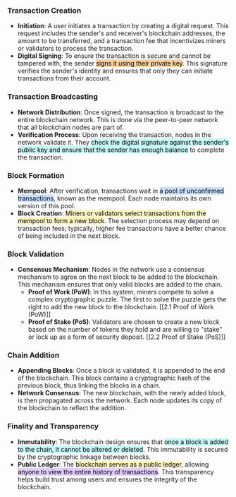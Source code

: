 ### Transaction Creation

- **Initiation**: A user initiates a transaction by creating a digital request. This request includes the sender's and receiver's blockchain addresses, the amount to be transferred, and a transaction fee that incentivizes miners or validators to process the transaction.
- **Digital Signing**: To ensure the transaction is secure and cannot be tampered with, the sender <mark style="background: #FFB86CA6;">signs it using their private key</mark>. This signature verifies the sender's identity and ensures that only they can initiate transactions from their account.

### Transaction Broadcasting
- **Network Distribution**: Once signed, the transaction is broadcast to the entire blockchain network. This is done via the peer-to-peer network that all blockchain nodes are part of.
- **Verification Process**: Upon receiving the transaction, nodes in the network validate it. They <mark style="background: #ABF7F7A6;">check the digital signature against the sender's public key and ensure that the sender has enough balance</mark> to complete the transaction.

### Block Formation
- **Mempool**: After verification, transactions wait in <mark style="background: #ADCCFFA6;">a pool of unconfirmed transactions</mark>, known as the mempool. Each node maintains its own version of this pool.
- **Block Creation**: <mark style="background: #FFF3A3A6;">Miners or validators select transactions from the mempool to form a new block</mark>. The selection process may depend on transaction fees; typically, higher fee transactions have a better chance of being included in the next block.

### Block Validation
- **Consensus Mechanism**: Nodes in the network use a consensus mechanism to agree on the next block to be added to the blockchain. This mechanism ensures that only valid blocks are added to the chain.
  - **Proof of Work (PoW)**: In this system, miners compete to solve a complex cryptographic puzzle. The first to solve the puzzle gets the right to add the new block to the blockchain. [[2.1 Proof of Work (PoW)]]
  - **Proof of Stake (PoS)**: Validators are chosen to create a new block based on the number of tokens they hold and are willing to "stake" or lock up as a form of security deposit. [[2.2 Proof of Stake (PoS)]]

### Chain Addition
- **Appending Blocks**: Once a block is validated, it is appended to the end of the blockchain. This block contains a cryptographic hash of the previous block, thus linking the blocks in a chain.
- **Network Consensus**: The new blockchain, with the newly added block, is then propagated across the network. Each node updates its copy of the blockchain to reflect the addition.

### Finality and Transparency

- **Immutability**: The blockchain design ensures that <mark style="background: #ABF7F7A6;">once a block is added to the chain, it cannot be altered or deleted</mark>. This immutability is secured by the cryptographic linkage between blocks.
- **Public Ledger**: The <mark style="background: #FFF3A3A6;">blockchain serves as a public ledger</mark>, allowing <mark style="background: #D2B3FFA6;">anyone to view the entire history of transactions</mark>. This transparency helps build trust among users and ensures the integrity of the blockchain.
